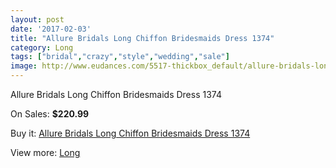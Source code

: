 ```yaml
---
layout: post
date: '2017-02-03'
title: "Allure Bridals Long Chiffon Bridesmaids Dress 1374"
category: Long
tags: ["bridal","crazy","style","wedding","sale"]
image: http://www.eudances.com/5517-thickbox_default/allure-bridals-long-chiffon-bridesmaids-dress-1374.jpg
---
```

Allure Bridals Long Chiffon Bridesmaids Dress 1374

On Sales: **$220.99**
<a href="https://www.eudances.com/en/long/1894-allure-bridals-long-chiffon-bridesmaids-dress-1374.html"><amp-img layout="responsive" width="600" height="600" src="//www.eudances.com/5517-thickbox_default/allure-bridals-long-chiffon-bridesmaids-dress-1374.jpg" alt="Allure Bridals Long Chiffon Bridesmaids Dress 1374 0" /></a>
<a href="https://www.eudances.com/en/long/1894-allure-bridals-long-chiffon-bridesmaids-dress-1374.html"><amp-img layout="responsive" width="600" height="600" src="//www.eudances.com/5518-thickbox_default/allure-bridals-long-chiffon-bridesmaids-dress-1374.jpg" alt="Allure Bridals Long Chiffon Bridesmaids Dress 1374 1" /></a>

Buy it: [Allure Bridals Long Chiffon Bridesmaids Dress 1374](https://www.eudances.com/en/long/1894-allure-bridals-long-chiffon-bridesmaids-dress-1374.html "Allure Bridals Long Chiffon Bridesmaids Dress 1374")

View more: [Long](https://www.eudances.com/en/21-long "Long")